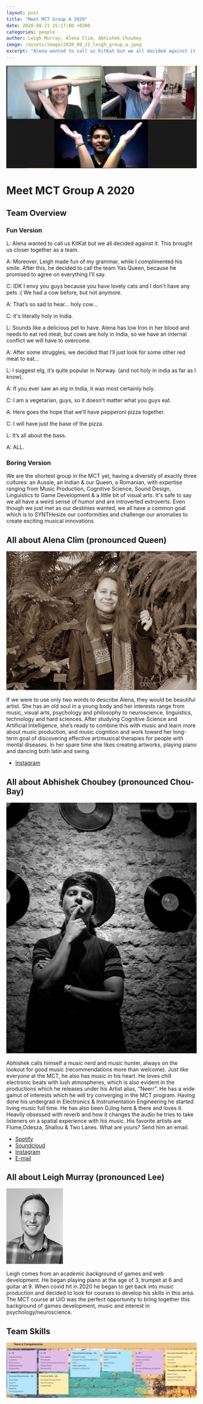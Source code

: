 ```yaml
---
layout: post
title: "Meet MCT Group A 2020"
date: 2020-08-21 15:17:00 +0200
categories: people
author: Leigh Murray, Alena Clim, Abhishek Choubey  
image: /assets/image/2020_08_21_leigh_group_a.jpeg
excerpt: "Alena wanted to call us KitKat but we all decided against it."
---
```


![Photo of Group A](/assets/image/2020_08_21_leigh_group_a.jpeg "Group A")


# Meet MCT Group A 2020

## Team Overview

### Fun Version

L: Alena wanted to call us KitKat but we all decided against it. This brought us closer together as a team.

A: Moreover, Leigh made fun of my grammar, while I complimented his smile. After this, he decided to call the team Yas Queen, because he promised to agree on everything I’ll say.

C: IDK I envy you guys because you have lovely cats and I don't have any pets :( We had a cow before, but not anymore.

A: That’s so sad to hear… holy cow…

C: it's literally holy in India.

L: Sounds like a delicious pet to have. Alena has low Iron in her blood and needs to eat red meat, but cows are holy in India, so we have an internal conflict we will have to overcome.

A: After some struggles, we decided that I’ll just look for some other red meat to eat…

L: I suggest elg, it’s quite popular in Norway. (and not holy in india as far as I know).

A: If you ever saw an elg in India, it was most certainly holy.

C: I am a vegetarian, guys, so it doesn't matter what you guys eat.

A: Here goes the hope that we’ll have pepperoni pizza together.

C: I will have just the base of the pizza.

L: It’s all about the bass.

A: ALL.

### Boring Version

We are the shortest group in the MCT yet, having a diversity of exactly three cultures: an Aussie, an Indian & our Queen, a Romanian, with expertise ranging from Music Production, Cognitive Science, Sound Design, Linguistics to Game Development & a little bit of visual arts. It's safe to say we all have a weird sense of humor and are introverted extroverts. Even though we just met as our destinies wanted, we all have a common goal which is to SYNTHesize our conformities and challenge our anomalies to create exciting musical innovations


## All about Alena Clim (pronounced Queen)

![Photo of Alena Clim](/assets/image/2020_08_21_leigh_alena.jpeg "Alena Clim")


If we were to use only two words to describe Alena, they would be beautiful artist. She has an old soul in a young body and her interests range from music, visual arts, psychology and philosophy to neuroscience, linguistics, technology and hard sciences. After studying Cognitive Science and Artificial Intelligence, she’s ready to combine this with music and learn more about music production, and music cognition and work toward her long-term goal of discovering effective art/musical therapies for people with mental diseases. In her spare time she likes creating artworks, playing piano and dancing both latin and swing.


* [Instagram](https://www.instagram.com/alenaclim/)



## All about Abhishek Choubey (pronounced Chou-Bay)

![Photo of Abhishek Choubey](/assets/image/2020_08_21_leigh_abhishek.jpg "Abhishek Choubey")


Abhishek calls himself a music nerd and music hunter, always on the lookout for good music (recommendations more than welcome). Just like everyone at the MCT, he also has music in his heart. He loves chill electronic beats with lush atmospheres, which is also evident in the productions which he releases under his Artist alias, “Neerr”. He has a wide gamut of interests which he will try converging in the MCT program. Having done his undergrad in Electronics & Instrumentation Engineering he started living music full time.  He has also been DJing here & there and loves it. Heavily obsessed with reverb and how it changes the audio he tries to take listeners on a spatial experience with his music. His favorite artists are Flume,Odesza, Shallou & Two Lanes. What are yours? Send him an email.

* [Spotify](https://open.spotify.com/artist/2wZF85OxHSKPqKozl0DiQp?si=ai0GX8MbQQWOsCfibW9dQA)
* [Soundcloud](https://soundcloud.com/neer-choubey)
* [Instagram](https://www.instagram.com/neerrmusicin/)
* [E-mail](mailto:neerrmusicin@gmail.com)


## All about Leigh Murray (pronounced Lee)

![Photo of Leigh Murray](/assets/image/2020_08_21_leigh_me.jpg "Leigh Murray")

Leigh comes from an academic background of games and web development. He began playing piano at the age of 3, trumpet at 6 and guitar at 9.  When covid hit in 2020 he began to get back into music production and decided to look for courses to develop his skills in this area. The MCT course at UiO was the perfect opportunity to bring together this background of games development, music and interest in psychology/neuroscience.

## Team Skills

![Padlet](/assets/image/2020_08_21_leigh_padlet.jpg "Padlet")
